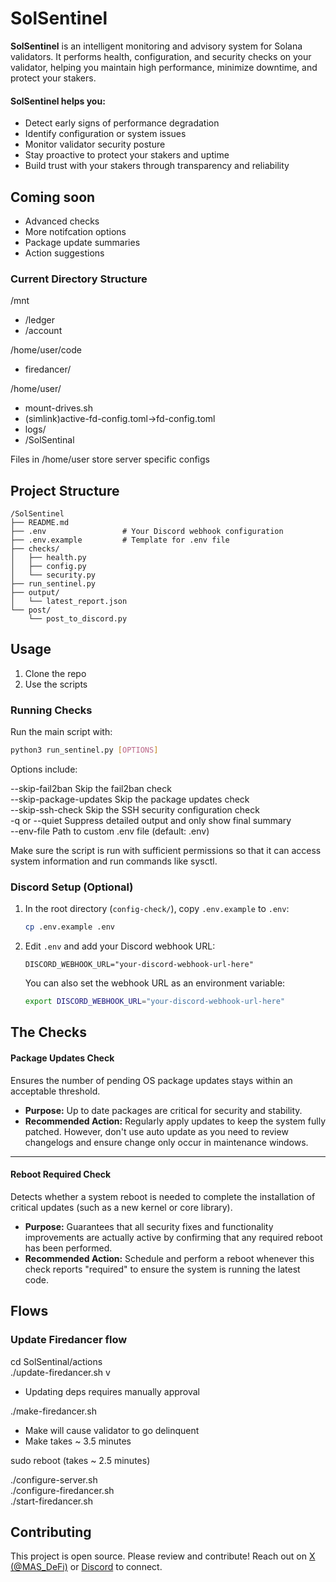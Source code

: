 # SolSentinel

**SolSentinel** is an intelligent monitoring and advisory system for Solana validators. It performs health, configuration, and security checks on your validator, helping you maintain high performance, minimize downtime, and protect your stakers.  

#### SolSentinel helps you:

- Detect early signs of performance degradation  
- Identify configuration or system issues
- Monitor validator security posture
- Stay proactive to protect your stakers and uptime
- Build trust with your stakers through transparency and reliability

## Coming soon  
- Advanced checks
- More notifcation options
- Package update summaries
- Action suggestions

### Current Directory Structure

/mnt
  - /ledger
  - /account

/home/user/code
  - firedancer/

/home/user/
  - mount-drives.sh 
  - (simlink)active-fd-config.toml->fd-config.toml
  - logs/ 
  - /SolSentinal 

Files in /home/user store server specific configs 
## Project Structure
```
/SolSentinel
├── README.md
├── .env                 # Your Discord webhook configuration
├── .env.example         # Template for .env file
├── checks/
│   ├── health.py
│   ├── config.py
│   └── security.py
├── run_sentinel.py
├── output/
│   └── latest_report.json
└── post/
    └── post_to_discord.py
``` 


## Usage
1. Clone the repo   
2. Use the scripts  

### Running Checks

Run the main script with:

```bash
python3 run_sentinel.py [OPTIONS]  
```

Options include:

--skip-fail2ban Skip the fail2ban check  
--skip-package-updates Skip the package updates check  
--skip-ssh-check Skip the SSH security configuration check  
-q or --quiet Suppress detailed output and only show final summary  
--env-file Path to custom .env file (default: .env)

Make sure the script is run with sufficient permissions so that it can access system information and run commands like sysctl.    

### Discord Setup (Optional)
1. In the root directory (`config-check/`), copy `.env.example` to `.env`:
   ```bash
   cp .env.example .env
   ```
2. Edit `.env` and add your Discord webhook URL:
   ```
   DISCORD_WEBHOOK_URL="your-discord-webhook-url-here"
   ```
   
   You can also set the webhook URL as an environment variable:
   ```bash
   export DISCORD_WEBHOOK_URL="your-discord-webhook-url-here"
   ```

## The Checks  

#### Package Updates Check  
Ensures the number of pending OS package updates stays within an acceptable threshold.  

- **Purpose:** Up to date packages are critical for security and stability.  
- **Recommended Action:** Regularly apply updates to keep the system fully patched. However, don't use auto update as you need to review changelogs and ensure change only occur in maintenance windows.

---

#### Reboot Required Check  
Detects whether a system reboot is needed to complete the installation of critical updates (such as a new kernel or core library).  

- **Purpose:** Guarantees that all security fixes and functionality improvements are actually active by confirming that any required reboot has been performed.  
- **Recommended Action:** Schedule and perform a reboot whenever this check reports "required" to ensure the system is running the latest code.  

## Flows
### Update Firedancer flow  
cd SolSentinal/actions  
./update-firedancer.sh v<version>  
 - Updating deps requires manually approval  

./make-firedancer.sh 
 - Make will cause validator to go delinquent  
 - Make takes ~ 3.5 minutes

sudo reboot (takes ~ 2.5 minutes)

./configure-server.sh  
./configure-firedancer.sh  
./start-firedancer.sh  
  
## Contributing
This project is open source. Please review and contribute!
Reach out on [X (@MAS_DeFi)](https://x.com/MAS_DeFi) or [Discord](https://discordapp.com/users/masdefi_62609) to connect.